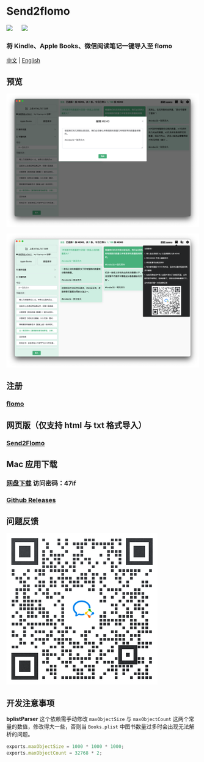 # Send2flomo

![](https://img.shields.io/badge/license-GPL-green.svg)
&nbsp;&nbsp;&nbsp;&nbsp;
[![](https://img.shields.io/badge/即刻-@直走的螃蟹-FFE440.svg)](https://web.okjike.com/u/FFDB1E46-63DC-43BE-AA1A-36F3D9CD0017)

### 将 Kindle、Apple Books、微信阅读笔记一键导入至 flomo

[中文](./README.md) | [English](./README_en_US.md)

## 预览
![](./screenshot/edit.png)

![](./screenshot/help.png)

## 注册
### [flomo](https://flomoapp.com/register2/?MTAzNDE)

## 网页版（仅支持 html 与 txt 格式导入）
### [Send2Flomo](https://tit1e.github.io/kindle2Flomo/)

## Mac 应用下载
### [网盘下载](https://wwr.lanzoui.com/b02c3nkyf) 访问密码：47if
### [Github Releases](https://github.com/Tit1e/kindle2Flomo/releases)

## 问题反馈
![](./screenshot/qrcode.png)


## 开发注意事项
**bplistParser** 这个依赖需手动修改 `maxObjectSize` 与 `maxObjectCount` 这两个常量的数值，修改得大一些，否则当 `Books.plist` 中图书数量过多时会出现无法解析的问题。
```js
exports.maxObjectSize = 1000 * 1000 * 1000;
exports.maxObjectCount = 32768 * 2;
```